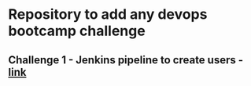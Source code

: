 # Repository to add any devops bootcamp challenge
## Challenge 1 - Jenkins pipeline to create users - [link](https://github.com/edgaregonzalez/devops-bootcamp/blob/main/Desafios/Fase1/1%20-%20Usuarios%20Linux%20%2B%20automatizacion%20jenkins.pdf)
